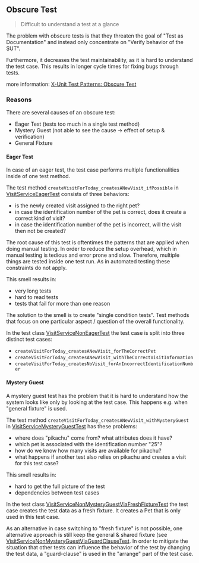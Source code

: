 ## Obscure Test

> Difficult to understand a test at a glance

The problem with obscure tests is that they threaten the goal of "Test as Documentation" and instead only concentrate on "Verify behavior of the SUT".

Furthermore, it decreases the test maintainability, as it is hard to understand the test case. This results in longer cycle times for fixing bugs through tests.

more information: [X-Unit Test Patterns: Obscure Test](http://xunitpatterns.com/Obscure%20Test.html)


### Reasons

There are several causes of an obscure test:

* Eager Test (tests too much in a single test method)
* Mystery Guest (not able to see the cause -> effect of setup & verification)
* General Fixture


#### Eager Test

In case of an eager test, the test case performs multiple functionalities inside of one test method.

The test method `createVisitForToday_createsANewVisit_ifPossible` in [VisitServiceEagerTest](eager_test/problem/VisitServiceEagerTest.java) consists of three behaviors:

* is the newly created visit assigned to the right pet?
* in case the identification number of the pet is correct, does it create a correct kind of visit?
* in case the identification number of the pet is incorrect, will the visit then not be created?

The root cause of this test is oftentimes the patterns that are applied when doing manual testing. In order to reduce the setup overhead, which in manual testing is tedious and error prone and slow. Therefore, multiple things are tested inside one test run. As in automated testing these constraints do not apply.

This smell results in:

* very long tests
* hard to read tests
* tests that fail for more than one reason

The solution to the smell is to create "single condition tests". Test methods that focus on one particular aspect / question of the overall functionality. 

In the test class [VisitServiceNonEagerTest](eager_test/solution/VisitServiceNonEagerTest.java) the test case is split into three distinct test cases:

* `createVisitForToday_createsANewVisit_forTheCorrectPet`
* `createVisitForToday_createsANewVisit_withTheCorrectVisitInformation`
* `createVisitForToday_createsNoVisit_forAnIncorrectIdentificationNumber`


#### Mystery Guest

A mystery guest test has the problem that it is hard to understand how the system looks like only by looking at the test case. This happens e.g. when "general fixture" is used.   

The test method `createVisitForToday_createsANewVisit_withMysteryGuest` in [VisitServiceMysteryGuestTest](mystery_guest/problem/VisitServiceMysteryGuestTest.java#L51) has these problems:

 * where does "pikachu" come from? what attributes does it have?
 * which pet is associated with the identification number "25"?
 * how do we know how many visits are available for pikachu?
 * what happens if another test also relies on pikachu and creates a visit for this test case?

This smell results in:

* hard to get the full picture of the test
* dependencies between test cases


In the test class [VisitServiceNonMysteryGuestViaFreshFixtureTest](mystery_guest/solution/VisitServiceNonMysteryGuestViaFreshFixtureTest.java#L56) the test case creates the test data as a fresh fixture. It creates a Pet that is only used in this test case. 

As an alternative in case switching to "fresh fixture" is not possible, one alternative approach is still keep the general & shared fixture (see [VisitServiceNonMysteryGuestViaGuardClauseTest](mystery_guest/solution/VisitServiceNonMysteryGuestViaGuardClauseTest.java#L58). In order to mitigate the situation that other tests can influence the behavior of the test by changing the test data, a "guard-clause" is used in the "arrange" part of the test case.



